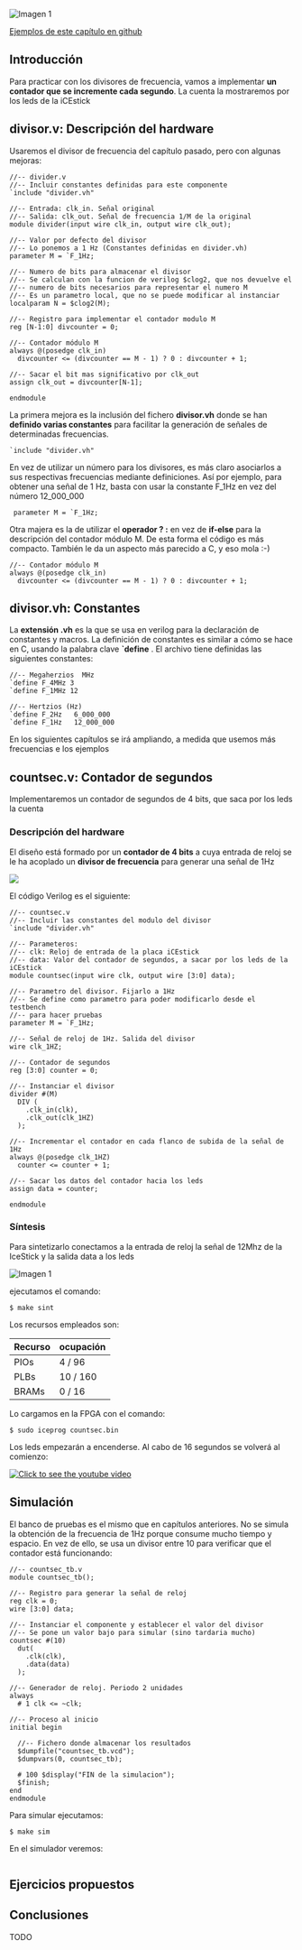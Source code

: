 ![Imagen 1](https://github.com/Obijuan/open-fpga-verilog-tutorial/raw/master/tutorial/T16-countsec/images/countsec-1.png)

[Ejemplos de este capítulo en github](https://github.com/Obijuan/open-fpga-verilog-tutorial/tree/master/tutorial/T16-countsec)

## Introducción

Para practicar con los divisores de frecuencia, vamos a implementar **un contador que se incremente cada segundo**. La cuenta la mostraremos por los leds de la iCEstick

## divisor.v: Descripción del hardware

Usaremos el divisor de frecuencia del capítulo pasado, pero con algunas mejoras:

    //-- divider.v
    //-- Incluir constantes definidas para este componente
    `include "divider.vh"
    
    //-- Entrada: clk_in. Señal original
    //-- Salida: clk_out. Señal de frecuencia 1/M de la original
    module divider(input wire clk_in, output wire clk_out);
    
    //-- Valor por defecto del divisor
    //-- Lo ponemos a 1 Hz (Constantes definidas en divider.vh)
    parameter M = `F_1Hz;
    
    //-- Numero de bits para almacenar el divisor
    //-- Se calculan con la funcion de verilog $clog2, que nos devuelve el 
    //-- numero de bits necesarios para representar el numero M
    //-- Es un parametro local, que no se puede modificar al instanciar
    localparam N = $clog2(M);
    
    //-- Registro para implementar el contador modulo M
    reg [N-1:0] divcounter = 0;
    
    //-- Contador módulo M
    always @(posedge clk_in)
      divcounter <= (divcounter == M - 1) ? 0 : divcounter + 1;
    
    //-- Sacar el bit mas significativo por clk_out
    assign clk_out = divcounter[N-1];
    
    endmodule

La primera mejora es la inclusión del fichero **divisor.vh** donde se han **definido varias constantes** para facilitar la generación de señales de determinadas frecuencias. 

    `include "divider.vh"

En vez de utilizar un número para los divisores, es más claro asociarlos a sus respectivas frecuencias mediante definiciones. Así por ejemplo, para obtener una señal de 1 Hz, basta con usar la constante F_1Hz en vez del número 12_000_000

     parameter M = `F_1Hz;

Otra majera es la de utilizar el **operador ? :**  en vez de **if-else** para la descripción del contador módulo M. De esta forma el código es más compacto. También le da un aspecto más parecido a C, y eso mola :-)

    //-- Contador módulo M
    always @(posedge clk_in)
      divcounter <= (divcounter == M - 1) ? 0 : divcounter + 1;

## divisor.vh: Constantes

La **extensión .vh** es la que se usa en verilog para la declaración de constantes y macros. La definición de constantes es similar a cómo se hace en C, usando la palabra clave **`define** . El archivo tiene definidas las siguientes constantes:

    //-- Megaherzios  MHz
    `define F_4MHz 3
    `define F_1MHz 12
    
    //-- Hertzios (Hz)
    `define F_2Hz   6_000_000
    `define F_1Hz   12_000_000

En los siguientes capítulos se irá ampliando, a medida que usemos más frecuencias e los ejemplos

## countsec.v: Contador de segundos

Implementaremos un contador de segundos de 4 bits, que saca por los leds la cuenta

### Descripción del hardware

El diseño está formado por un **contador de 4 bits** a cuya entrada de reloj se le ha acoplado un **divisor de frecuencia** para generar una señal de 1Hz

![](https://github.com/Obijuan/open-fpga-verilog-tutorial/raw/master/tutorial/T16-countsec/images/countsec-2.png)

El código Verilog es el siguiente:

    //-- countsec.v
    //-- Incluir las constantes del modulo del divisor
    `include "divider.vh"
    
    //-- Parameteros:
    //-- clk: Reloj de entrada de la placa iCEstick
    //-- data: Valor del contador de segundos, a sacar por los leds de la iCEstick
    module countsec(input wire clk, output wire [3:0] data);
    
    //-- Parametro del divisor. Fijarlo a 1Hz
    //-- Se define como parametro para poder modificarlo desde el testbench
    //-- para hacer pruebas
    parameter M = `F_1Hz;
    
    //-- Señal de reloj de 1Hz. Salida del divisor
    wire clk_1HZ;
    
    //-- Contador de segundos
    reg [3:0] counter = 0;
    
    //-- Instanciar el divisor
    divider #(M)
      DIV (
        .clk_in(clk),
        .clk_out(clk_1HZ)
      );
    
    //-- Incrementar el contador en cada flanco de subida de la señal de 1Hz
    always @(posedge clk_1HZ)
      counter <= counter + 1;
    
    //-- Sacar los datos del contador hacia los leds
    assign data = counter;
    
    endmodule

### Síntesis

Para sintetizarlo conectamos a la entrada de reloj la señal de 12Mhz de la IceStick y la salida data a los leds

![Imagen 1](https://github.com/Obijuan/open-fpga-verilog-tutorial/raw/master/tutorial/T16-countsec/images/countsec-1.png)

ejecutamos el comando:

    $ make sint

Los recursos empleados son:

| Recurso  | ocupación
|----------|-----------
|PIOs      | 4 / 96
|PLBs      | 10 / 160
|BRAMs     | 0 / 16

Lo cargamos en la FPGA con el comando:

    $ sudo iceprog countsec.bin

Los leds empezarán a encenderse. Al cabo de 16 segundos se volverá al comienzo:

[![Click to see the youtube video](http://img.youtube.com/vi/btzHsdh0Pys/0.jpg)](https://www.youtube.com/watch?v=btzHsdh0Pys)

## Simulación

El banco de pruebas es el mismo que en capítulos anteriores. No se simula la obtención de la frecuencia de 1Hz porque consume mucho tiempo y espacio. En vez de ello, se usa un divisor entre 10 para verificar que el contador está funcionando:

    //-- countsec_tb.v
    module countsec_tb();
    
    //-- Registro para generar la señal de reloj
    reg clk = 0;
    wire [3:0] data;
    
    //-- Instanciar el componente y establecer el valor del divisor
    //-- Se pone un valor bajo para simular (sino tardaria mucho)
    countsec #(10)
      dut(
        .clk(clk),
        .data(data)
      );
    
    //-- Generador de reloj. Periodo 2 unidades
    always 
      # 1 clk <= ~clk;
    
    //-- Proceso al inicio
    initial begin
    
      //-- Fichero donde almacenar los resultados
      $dumpfile("countsec_tb.vcd");
      $dumpvars(0, countsec_tb);
    
      # 100 $display("FIN de la simulacion");
      $finish;
    end
    endmodule

Para simular ejecutamos:

    $ make sim

En el simulador veremos:

![]()

## Ejercicios propuestos

## Conclusiones
TODO


